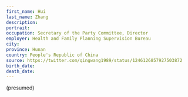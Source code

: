```yaml
---
first_name: Hui
last_name: Zhang
description: 
portrait: 
occupation: Secretary of the Party Committee, Director
employer: Health and Family Planning Supervision Bureau
city: 
province: Hunan
country: People's Republic of China
source: https://twitter.com/qingwang1989/status/1246126857927503872
birth_date: 
death_date: 
---
```


(presumed)